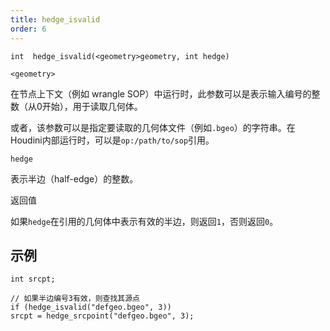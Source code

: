 ```yaml
---
title: hedge_isvalid
order: 6
---
```

`int  hedge_isvalid(<geometry>geometry, int hedge)`

`<geometry>`

在节点上下文（例如 wrangle SOP）中运行时，此参数可以是表示输入编号的整数（从0开始），用于读取几何体。

或者，该参数可以是指定要读取的几何体文件（例如`.bgeo`）的字符串。在Houdini内部运行时，可以是`op:/path/to/sop`引用。

`hedge`

表示半边（half-edge）的整数。

返回值

如果`hedge`在引用的几何体中表示有效的半边，则返回`1`，否则返回`0`。

## 示例

```vex
int srcpt;

// 如果半边编号3有效，则查找其源点
if (hedge_isvalid("defgeo.bgeo", 3))
srcpt = hedge_srcpoint("defgeo.bgeo", 3);

```

